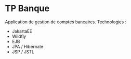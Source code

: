 # TP Banque

Application de gestion de comptes bancaires.
Technologies : 
- JakartaEE
- Wildfly
- EJB
- JPA / Hibernate
- JSP / JSTL
